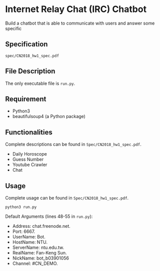 # Internet Relay Chat (IRC) Chatbot
Build a chatbot that is able to communicate with users and answer some specific

## Specification
`spec/CN2018_hw1_spec.pdf`

## File Description
The only executable file is `run.py`.

## Requirement
- Python3
- beautifulsoup4 (a Python package)

## Functionalities
Complete descriptions can be found in `Spec/CN2018_hw1_spec.pdf`.

- Daily Horoscope
- Guess Number
- Youtube Crawler
- Chat

## Usage
Complete usage can be found in `Spec/CN2018_hw1_spec.pdf`.
```
python3 run.py
```

Default Arguments (lines 48-55 in `run.py`):
- Address: chat.freenode.net.
- Port: 6667.
- UserName: Bot.
- HostName: NTU.
- ServerName: ntu.edu.tw.
- RealName: Fan-Keng Sun.
- NickName: bot_b03901056
- Channel: #CN_DEMO.
